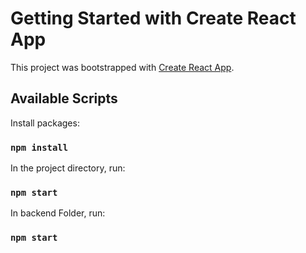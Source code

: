 # Getting Started with Create React App

This project was bootstrapped with [Create React App](https://github.com/facebook/create-react-app).

## Available Scripts

Install packages:

### `npm install`

In the project directory, run:

### `npm start`

In backend Folder, run:

### `npm start`
